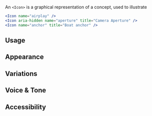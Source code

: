 An `<Icon>` is a graphical representation of a concept, used to illustrate

```jsx
<Icon name="airplay" />
<Icon aria-hidden name="aperture" title="Camera Aperture" />
<Icon name="anchor" title="Boat anchor" />
```

## Usage

## Appearance

## Variations

## Voice & Tone

## Accessibility
